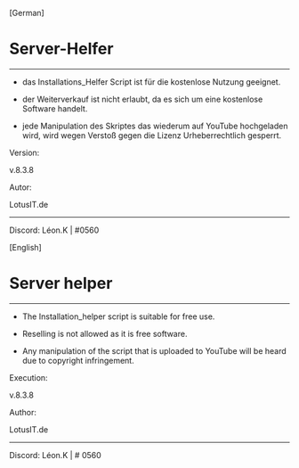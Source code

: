 [German]

# Server-Helfer
_______________________________________________________________________________________________


- das Installations_Helfer Script ist für die kostenlose Nutzung geeignet.

- der Weiterverkauf ist nicht erlaubt, da es sich um eine kostenlose Software handelt.

- jede Manipulation des Skriptes das wiederum auf YouTube hochgeladen wird, wird wegen Verstoß gegen die Lizenz Urheberrechtlich gesperrt.

Version:

v.8.3.8

Autor:

LotusIT.de


_______________________________________________________________________________________________

Discord: Léon.K | #0560



[English]

# Server helper
_______________________________________________________________________________________________


- The Installation_helper script is suitable for free use.

- Reselling is not allowed as it is free software.

- Any manipulation of the script that is uploaded to YouTube will be heard due to copyright infringement.

Execution:

v.8.3.8

Author:

LotusIT.de


_______________________________________________________________________________________________

Discord: Léon.K | # 0560
